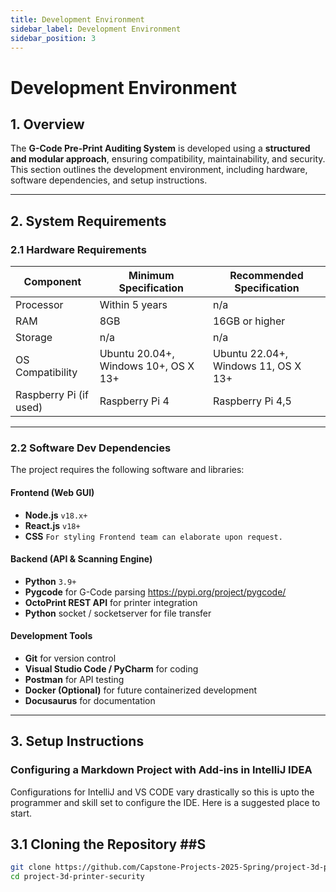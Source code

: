 ```yaml
---
title: Development Environment
sidebar_label: Development Environment
sidebar_position: 3
---
```



# **Development Environment**

## **1. Overview**
The **G-Code Pre-Print Auditing System** is developed using a **structured and modular approach**, ensuring compatibility, maintainability, and security. This section outlines the development environment, including hardware, software dependencies, and setup instructions.

---

## **2. System Requirements**

### **2.1 Hardware Requirements**
| Component             | Minimum Specification                | Recommended Specification           |
|----------------------|--------------------------------------|-------------------------------------|
| Processor           | Within 5 years                       | n/a                                 |
| RAM                | 8GB                                  | 16GB or higher                      |
| Storage            | n/a                                  | n/a                                 |
| OS Compatibility   | Ubuntu 20.04+, Windows 10+, OS X 13+ | Ubuntu 22.04+, Windows 11, OS X 13+ |
| Raspberry Pi (if used) | Raspberry Pi 4                       | Raspberry Pi 4,5                    |

---

### **2.2 Software Dev Dependencies**
The project requires the following software and libraries:

#### **Frontend (Web GUI)**
- **Node.js** `v18.x+`
- **React.js** `v18+`
- **CSS** `For styling Frontend team can elaborate upon request.`


#### **Backend (API & Scanning Engine)**
- **Python** `3.9+`
- **Pygcode** for G-Code parsing https://pypi.org/project/pygcode/
- **OctoPrint REST API** for printer integration
- **Python** socket / socketserver for file transfer

#### **Development Tools**
- **Git** for version control
- **Visual Studio Code / PyCharm** for coding
- **Postman** for API testing
- **Docker (Optional)** for future containerized development
- **Docusaurus** for documentation

---

## **3. Setup Instructions**

### Configuring a Markdown Project with Add-ins in IntelliJ IDEA ###

Configurations for IntelliJ and VS CODE vary drastically so this is upto the programmer and skill set to configure the IDE. Here is a suggested place to start.

## **3.1 Cloning the Repository** ##S
```sh
git clone https://github.com/Capstone-Projects-2025-Spring/project-3d-printer-security.git
cd project-3d-printer-security

